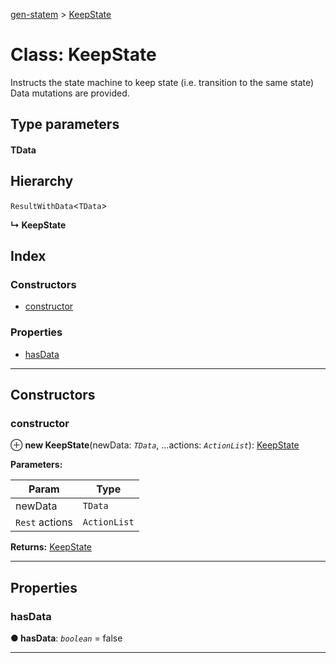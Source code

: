 [gen-statem](../README.md) > [KeepState](../classes/keepstate.md)

# Class: KeepState

Instructs the state machine to keep state (i.e. transition to the same state) Data mutations are provided.

## Type parameters
#### TData 
## Hierarchy

 `ResultWithData`<`TData`>

**↳ KeepState**

## Index

### Constructors

* [constructor](keepstate.md#constructor)

### Properties

* [hasData](keepstate.md#hasdata)

---

## Constructors

<a id="constructor"></a>

###  constructor

⊕ **new KeepState**(newData: *`TData`*, ...actions: *`ActionList`*): [KeepState](keepstate.md)

**Parameters:**

| Param | Type |
| ------ | ------ |
| newData | `TData` |
| `Rest` actions | `ActionList` |

**Returns:** [KeepState](keepstate.md)

___

## Properties

<a id="hasdata"></a>

###  hasData

**● hasData**: *`boolean`* = false

___

